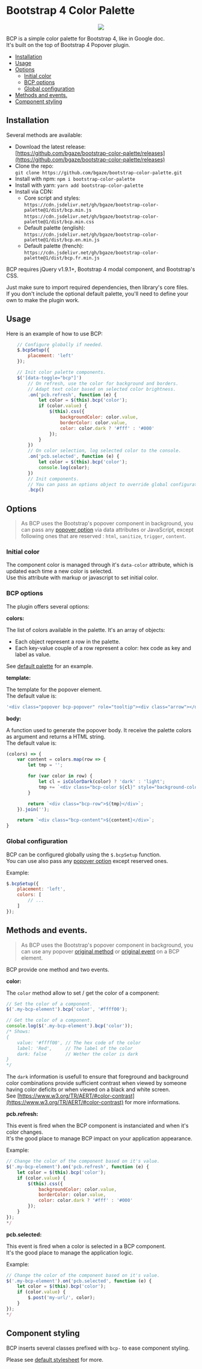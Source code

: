 # Bootstrap 4 Color Palette <!-- omit in toc -->

<p align="center">
    <img src="bcp.gif">
</p>

BCP is a simple color palette for Bootstrap 4, like in Google doc.  
It's built on the top of Bootstrap 4 Popover plugin.

- [Installation](#installation)
- [Usage](#usage)
- [Options](#options)
  - [Initial color](#initial-color)
  - [BCP options](#bcp-options)
  - [Global configuration](#global-configuration)
- [Methods and events.](#methods-and-events)
- [Component styling](#component-styling)

## Installation

Several methods are available:

*   Download the latest release:  
[https://github.com/bgaze/bootstrap-color-palette/releases](https://github.com/bgaze/bootstrap-color-palette/releases)
*   Clone the repo:  
`git clone https://github.com/bgaze/bootstrap-color-palette.git`
*   Install with npm:
`npm i bootstrap-color-palette`
*   Install with yarn:
`yarn add bootstrap-color-palette`
*   Install via CDN: 
    *   Core script and styles:  
`https://cdn.jsdelivr.net/gh/bgaze/bootstrap-color-palette@1/dist/bcp.min.js`  
`https://cdn.jsdelivr.net/gh/bgaze/bootstrap-color-palette@1/dist/bcp.min.css`
    *   Default palette (english):  
`https://cdn.jsdelivr.net/gh/bgaze/bootstrap-color-palette@1/dist/bcp.en.min.js`
    *   Default palette (french):  
`https://cdn.jsdelivr.net/gh/bgaze/bootstrap-color-palette@1/dist/bcp.fr.min.js`

BCP requires jQuery v1.9.1+, Bootstrap 4 modal component, and Bootstrap's CSS.

Just make sure to import required dependencies, then library's core files.  
If you don't include the optional default palette, you'll need to define your own to make the plugin work.

## Usage

Here is an example of how to use BCP:

```javascript
    // Configure globally if needed.
    $.bcpSetup({
        placement: 'left'
    });

    // Init color palette components.
    $('[data-toggle="bcp"]')
        // On refresh, use the color for background and borders.
        // Adapt text color based on selected color brightness.
        .on('pcb.refresh', function (e) {
            let color = $(this).bcp('color');
            if (color.value) {
                $(this).css({
                    backgroundColor: color.value,
                    borderColor: color.value,
                    color: color.dark ? '#fff' : '#000'
                });
            }
        })
        // On color selection, log selected color to the console.
        .on('pcb.selected', function (e) {
            let color = $(this).bcp('color');
            console.log(color);
        })
        // Init components.
        // You can pass an options object to override global configuration.
        .bcp()
```

## Options

> As BCP uses the Bootstrap's popover component in background, you can pass any [popover option](https://getbootstrap.com/docs/4.3/components/popovers/#options) 
> via data attributes or JavaScript, except following ones that are reserved : `html`, `sanitize`, `trigger`, `content`.

### Initial color

The component color is managed through it's `data-color` attribute, which is updated each time a new color is selected.  
Use this attribute with markup or javascript to set initial color.

### BCP options

The plugin offers several options:

**colors:**

The list of colors available in the palette. It's an array of objects: 

+ Each object represent a row in the palette.
+ Each key-value couple of a row represent a color: hex code as key and label as value.

See [default palette](./src/bcp.en.js) for an example.

**template:**

The template for the popover element.  
The default value is:

```javascript
'<div class="popover bcp-popover" role="tooltip"><div class="arrow"></div><h3 class="popover-header"></h3><div class="popover-body"></div></div>'
```

**body:**

A function used to generate the popover body. It receive the palette colors as argument and returns a HTML string.  
The default value is:

```javascript
(colors) => {
    var content = colors.map(row => {
        let tmp = '';

        for (var color in row) {
            let cl = isColorDark(color) ? 'dark' : 'light';
            tmp += `<div class="bcp-color ${cl}" style="background-color: ${color};" data-color="${color}" title="${row[color]}"></div>`;
        }

        return `<div class="bcp-row">${tmp}</div>`;
    }).join('');

    return `<div class="bcp-content">${content}</div>`;
}
```

### Global configuration

BCP can be configured globally using the `$.bcpSetup` function.  
You can use also pass any [popover option](https://getbootstrap.com/docs/4.3/components/popovers/#options) except reserved ones.

Example:

```javascript
$.bcpSetup({
    placement: 'left',
    colors: [
        // ...
    ]
});
```

## Methods and events.

> As BCP uses the Bootstrap's popover component in background, you can use any popover [original method](https://getbootstrap.com/docs/4.3/components/popovers/#methods) 
> or [original event](https://getbootstrap.com/docs/4.3/components/popovers/#events) on a BCP element.

BCP provide one method and two events.

**color:**

The `color` method allow to set / get the color of a component:

```javascript
// Set the color of a component.
$('.my-bcp-element').bcp('color', '#ffff00');

// Get the color of a component.
console.log($('.my-bcp-element').bcp('color'));
/* Shows:
{
    value: '#ffff00', // The hex code of the color
    label: 'Red',     // The label of the color
    dark: false       // Wether the color is dark
}
*/
```

The `dark` information is usefull to ensure that foreground and background color combinations provide sufficient contrast when viewed by someone having color deficits or when viewed on a black and white screen.  
See [https://www.w3.org/TR/AERT/#color-contrast](https://www.w3.org/TR/AERT/#color-contrast) for more informations.

**pcb.refresh:**

This event is fired when the BCP component is instanciated and when it's color changes.  
It's the good place to manage BCP impact on your application appearance.

Example:

```javascript
// Change the color of the component based on it's value.
$('.my-bcp-element').on('pcb.refresh', function (e) {
    let color = $(this).bcp('color');
    if (color.value) {
        $(this).css({
            backgroundColor: color.value,
            borderColor: color.value,
            color: color.dark ? '#fff' : '#000'
        });
    }
});
*/
```

**pcb.selected:**

This event is fired when a color is selected in a BCP component.  
It's the good place to manage the application logic.

Example:

```javascript
// Change the color of the component based on it's value.
$('.my-bcp-element').on('pcb.selected', function (e) {
    let color = $(this).bcp('color');
    if (color.value) {
        $.post('my-url/', color);
    }
});
*/
```

## Component styling

BCP inserts several classes prefixed with `bcp-` to ease component styling.

Please see [default stylesheet](./src/bcp.scss) for more.